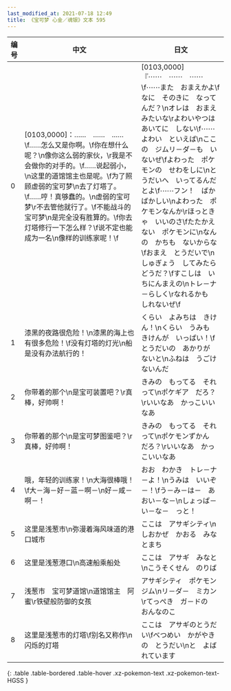 ```yaml
---
last_modified_at: 2021-07-18 12:49
title: 《宝可梦 心金／魂银》文本 595
---
```

| 编号 | 中文 | 日文 |
| ---- | ---- | ---- |
| 0 | [0103,0000]：……　……　……\f……怎么又是你啊。\f你在想什么呢？\n像你这么弱的家伙，\r我是不会做你的对手的。\f……说起弱小，\n这里的道馆馆主也是呢。\f为了照顾虚弱的宝可梦\n去了灯塔了。\f……哼！真够蠢的。\n虚弱的宝可梦\r不去管他就行了。\f不能战斗的宝可梦\n是完全没有胜算的。\f你去灯塔修行一下怎么样？\f说不定也能成为一名\n像样的训练家呢！\f | [0103,0000]『⋯⋯　⋯⋯　⋯⋯\f⋯⋯また　おまえかよ\fなに　そのきに　なってんだ？\nオレは　おまえ　みたいな\rよわいやつは　あいてに　しない\f⋯⋯よわい　といえば\nここの　ジムリ－ダ－も　いないぜ\fよわった　ポケモンの　せわをしに\nとうだいへ　いってるんだとよ\f⋯⋯フン！　ばかばかしい\nよわった　ポケモンなんか\rほっときゃ　いいのさ\fたたかえない　ポケモンに\nなんの　かちも　ないからな\fおまえ　とうだいで\nしゅぎょう　してみたら　どうだ？\fすこしは　いちにんまえの\nトレ－ナ－らしく\rなれるかも　しれないぜ\f |
| 1 | 漆黑的夜路很危险！\n漆黑的海上也有很多危险！\f没有灯塔的灯光\n船是没有办法航行的！ | くらい　よみちは　きけん！\nくらい　うみも　きけんが　いっぱい！\fとうだいの　あかりが　ないと\nふねは　うごけないんだ |
| 2 | 你带着的那个\n是宝可装置吧？\r真棒，好帅啊！ | きみの　もってる　それって\nポケギア　だろ？\rいいなあ　かっこいいなあ |
| 3 | 你带着的那个\n是宝可梦图鉴吧？\r真棒，好帅啊！ | きみの　もってる　それって\nポケモンずかん　だろ？\rいいなあ　かっこいいなあ |
| 4 | 哦，年轻的训练家！\n大海很棒哦！\f大－海－好－蓝－啊－\n好－咸－啊－！ | おお　わかき　トレ－ナ－よ！\nうみは　いいぞ－！\fう－み－は－　あおい－な－\nしょっぱ－い－な－　っと！ |
| 5 | 这里是浅葱市\n弥漫着海风味道的港口城市 | ここは　アサギシティ\nしおかぜ　かおる　みなとまち |
| 6 | 这里是浅葱港口\n高速船乘船处 | ここは　アサギ　みなと\nこうそくせん　のりば |
| 7 | 浅葱市　宝可梦道馆\n道馆馆主　阿蜜\r铁壁般防御的女孩 | アサギシティ　ポケモンジム\nリ－ダ－　ミカン\rてっぺき　ガ－ドの　おんなのこ |
| 8 | 这里是浅葱市的灯塔\f别名又称作\n闪烁的灯塔 | ここは　アサギのとうだい\fべつめい　かがやきの　とうだい\nと　よばれています |
{: .table .table-bordered .table-hover .xz-pokemon-text .xz-pokemon-text-HGSS }
